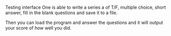 Testing interface 
One is able to write a series a of T/F, multiple choice, short answer, fill in the blank questions and save it to a file.

Then you can load the program and answer the questions and it will output your score of how well you did.
